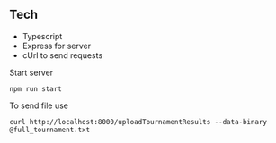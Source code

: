 ## Tech

- Typescript
- Express for server
- cUrl to send requests

Start server
```
npm run start
```

To send file use
```
curl http://localhost:8000/uploadTournamentResults --data-binary @full_tournament.txt

```


